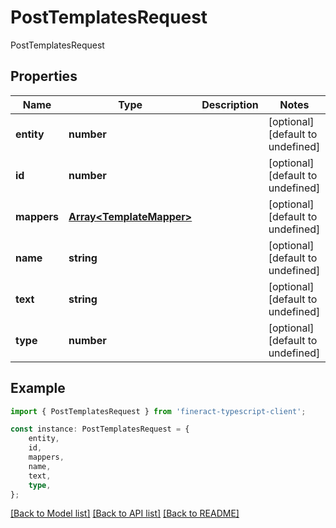 # PostTemplatesRequest

PostTemplatesRequest

## Properties

Name | Type | Description | Notes
------------ | ------------- | ------------- | -------------
**entity** | **number** |  | [optional] [default to undefined]
**id** | **number** |  | [optional] [default to undefined]
**mappers** | [**Array&lt;TemplateMapper&gt;**](TemplateMapper.md) |  | [optional] [default to undefined]
**name** | **string** |  | [optional] [default to undefined]
**text** | **string** |  | [optional] [default to undefined]
**type** | **number** |  | [optional] [default to undefined]

## Example

```typescript
import { PostTemplatesRequest } from 'fineract-typescript-client';

const instance: PostTemplatesRequest = {
    entity,
    id,
    mappers,
    name,
    text,
    type,
};
```

[[Back to Model list]](../README.md#documentation-for-models) [[Back to API list]](../README.md#documentation-for-api-endpoints) [[Back to README]](../README.md)
